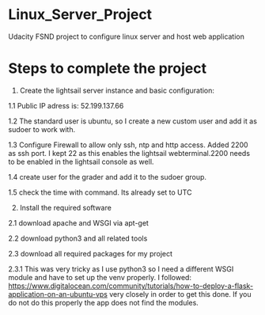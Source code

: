 # Linux_Server_Project
Udacity FSND project to configure linux server and host web application


# Steps to complete the project

1. Create the lightsail server instance and basic configuration:

1.1 Public IP adress is: 52.199.137.66

1.2 The standard user is ubuntu, so I create a new custom user and add it as sudoer to work with.

1.3 Configure Firewall to allow only ssh, ntp and http access. Added 2200 as ssh port. I kept 22 as this enables the lightsail webterminal.2200 needs to be enabled in the lightsail console as well.

1.4 create user for the grader and add it to the sudoer group.

1.5 check the time with <date> command. Its already set to UTC


2. Install the required software

2.1 download apache and WSGI via apt-get

2.2 download python3 and all related tools

2.3 download all required packages for my project

2.3.1 This was very tricky as I use python3 so I need a different WSGI module and have to set up the venv properly. I followed:
https://www.digitalocean.com/community/tutorials/how-to-deploy-a-flask-application-on-an-ubuntu-vps very closely in order to get this done. If you do not do this properly the app does not find the modules. 


